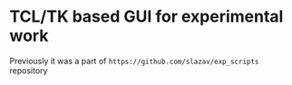 # TCL/TK based GUI for experimental work

Previously it was a part of `https://github.com/slazav/exp_scripts` repository



